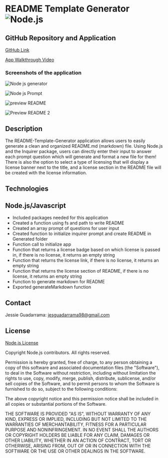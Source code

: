 # README Template Generator ![Node.js](https://img.shields.io/badge/License-Node.js-blue.svg)

## GitHub Repository and Application

[GitHub Link](https://github.com/JG-77/readme-template-generator.git)

[App Walkthrough Video](https://drive.google.com/file/d/1SsKpPRDeWVwYyi25Pezw_AzKoXLV_5Z5/view)

### Screenshots of the application 

![Node js generator](https://user-images.githubusercontent.com/76461629/117396063-0e285980-aeae-11eb-810d-e68d4694d7c0.png)

![Node js Prompt](https://user-images.githubusercontent.com/76461629/117396076-141e3a80-aeae-11eb-8df2-023404595f89.png)

![preview README](https://user-images.githubusercontent.com/76461629/117396090-1aacb200-aeae-11eb-8086-89ffa3febbd7.png)

![Preview README 2](https://user-images.githubusercontent.com/76461629/117396106-213b2980-aeae-11eb-9372-434cc521262e.png)

## Description 
The README-Template-Generator application allows users to easily generate a clean and organized README.md (markdown) file. Using Node.js and the Inquirer package, users can directly enter their input to answer each prompt question which will generate and format a new file for them! There is also the option to select a type of licensing that will display a license banner next to the title, and a license section in the README file will be created with the license information.

## Technologies 

## Node.js/Javascript

* Included packages needed for this application
* Created a function using fs and path to write README
* Created an array prompt of questions for user input
* Created function to initialize inquirer prompt and create README in Generated folder
* Function call to initialize app
* Function that returns a license badge based on which license is passed in, if there is no license, it returns an empty string
* Function that returns the license link, if there is no license, it returns an empty string
* Function that returns the license section of README, if there is no license, it returns an empty string
* Function to generate markdown for README
* Exported generateMarkdown function

## Contact 
Jessie Guadarrama: <jesguadarrama98@gmail.com>

## License
[Node.js License](https://raw.githubusercontent.com/nodejs/node/master/LICENSE)

Copyright Node.js contributors. All rights reserved.

Permission is hereby granted, free of charge, to any person obtaining a copy
of this software and associated documentation files (the "Software"), to
deal in the Software without restriction, including without limitation the
rights to use, copy, modify, merge, publish, distribute, sublicense, and/or
sell copies of the Software, and to permit persons to whom the Software is
furnished to do so, subject to the following conditions:

The above copyright notice and this permission notice shall be included in
all copies or substantial portions of the Software.

THE SOFTWARE IS PROVIDED "AS IS", WITHOUT WARRANTY OF ANY KIND, EXPRESS OR
IMPLIED, INCLUDING BUT NOT LIMITED TO THE WARRANTIES OF MERCHANTABILITY,
FITNESS FOR A PARTICULAR PURPOSE AND NONINFRINGEMENT. IN NO EVENT SHALL THE
AUTHORS OR COPYRIGHT HOLDERS BE LIABLE FOR ANY CLAIM, DAMAGES OR OTHER
LIABILITY, WHETHER IN AN ACTION OF CONTRACT, TORT OR OTHERWISE, ARISING
FROM, OUT OF OR IN CONNECTION WITH THE SOFTWARE OR THE USE OR OTHER DEALINGS
IN THE SOFTWARE.
